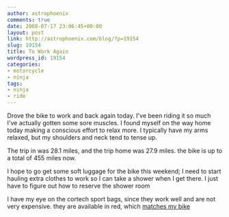 ```yaml
---
author: astrophoenix
comments: true
date: 2008-07-17 23:06:45+00:00
layout: post
link: http://astrophoenix.com/blog/?p=19154
slug: 19154
title: To Work Again
wordpress_id: 19154
categories:
- motorcycle
- ninja
tags:
- ninja
- ride
---
```


Drove the bike to work and back again today. I've been riding it so much I've actually gotten some sore muscles. I found myself on the way home today making a conscious effort to relax more. I typically have my arms relaxed, but my shoulders and neck tend to tense up.

The trip in was 28.1 miles, and the trip home was 27.9 miles. the bike is up to a total of 455 miles now.

I hope to go get some soft luggage for the bike this weekend; I need to start hauling extra clothes to work so I can take a shower when I get there. I just have to figure out how to reserve the shower room

I have my eye on the cortech sport bags, since they work well and are not very expensive. they are available in red, which [matches my bike](http://www.ninja650.com/phpbb/viewtopic.php?t=9420&highlight=cortech)




